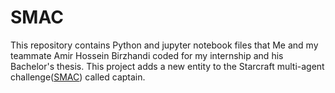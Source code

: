 # SMAC
This repository contains Python and jupyter notebook files that Me and my teammate Amir Hossein Birzhandi coded for my internship and his Bachelor's thesis.
This project adds a new entity to the Starcraft multi-agent challenge([SMAC](https://github.com/oxwhirl/smac)) called captain. 
